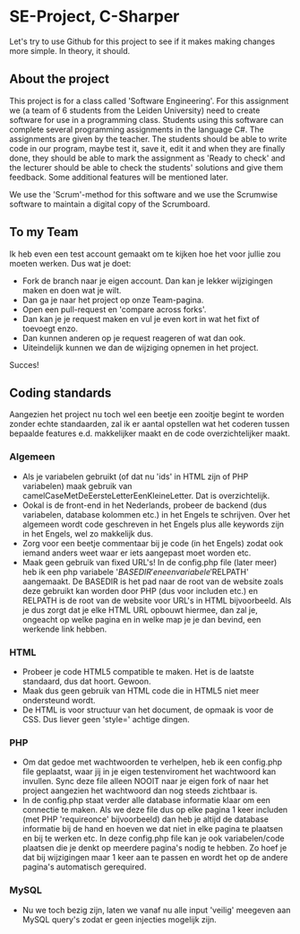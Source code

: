 SE-Project, C-Sharper
=====================
Let's try to use Github for this project to see if it makes making changes more simple. In theory, it should.

About the project
-----------------
This project is for a class called 'Software Engineering'. For this assignment we (a team of 6 students from the Leiden University) need to create software for use in a programming class. Students using this software can complete several programming assignments in the language C#. The assignments are given by the teacher. The students should be able to write code in our program, maybe test it, save it, edit it and when they are finally done, they should be able to mark the assignment as 'Ready to check' and the lecturer should be able to check the students' solutions and give them feedback.
Some additional features will be mentioned later.

We use the 'Scrum'-method for this software and we use the Scrumwise software to maintain a digital copy of the Scrumboard.

To my Team
----------
Ik heb even een test account gemaakt om te kijken hoe het voor jullie zou moeten werken. Dus wat je doet:

* Fork de branch naar je eigen account. Dan kan je lekker wijzigingen maken en doen wat je wilt.
* Dan ga je naar het project op onze Team-pagina.
* Open een pull-request en 'compare across forks'.
* Dan kan je je request maken en vul je even kort in wat het fixt of toevoegt enzo.
* Dan kunnen anderen op je request reageren of wat dan ook.
* Uiteindelijk kunnen we dan de wijziging opnemen in het project.

Succes!

Coding standards
----------------
Aangezien het project nu toch wel een beetje een zooitje begint te worden zonder echte standaarden, zal ik er aantal opstellen wat het coderen tussen bepaalde features e.d. makkelijker maakt en de code overzichtelijker maakt.

### Algemeen
* Als je variabelen gebruikt (of dat nu 'ids' in HTML zijn of PHP variabelen) maak gebruik van camelCaseMetDeEersteLetterEenKleineLetter. Dat is overzichtelijk.
* Ookal is de front-end in het Nederlands, probeer de backend (dus variabelen, database kolommen etc.) in het Engels te schrijven. Over het algemeen wordt code geschreven in het Engels plus alle keywords zijn in het Engels, wel zo makkelijk dus.
* Zorg voor een beetje commentaar bij je code (in het Engels) zodat ook iemand anders weet waar er iets aangepast moet worden etc.
* Maak geen gebruik van fixed URL's! In de config.php file (later meer) heb ik een php variabele '$BASEDIR' en een variabele '$RELPATH' aangemaakt. De BASEDIR is het pad naar de root van de website zoals deze gebruikt kan worden door PHP (dus voor includen etc.) en RELPATH is de root van de website voor URL's in HTML bijvoorbeeld. Als je dus zorgt dat je elke HTML URL opbouwt hiermee, dan zal je, ongeacht op welke pagina en in welke map je je dan bevind, een werkende link hebben.

### HTML
* Probeer je code HTML5 compatible te maken. Het is de laatste standaard, dus dat hoort. Gewoon.
* Maak dus geen gebruik van HTML code die in HTML5 niet meer ondersteund wordt.
* De HTML is voor structuur van het document, de opmaak is voor de CSS. Dus liever geen 'style=' achtige dingen.

### PHP
* Om dat gedoe met wachtwoorden te verhelpen, heb ik een config.php file geplaatst, waar jij in je eigen testenviroment het wachtwoord kan invullen. Sync deze file alleen NOOIT naar je eigen fork of naar het project aangezien het wachtwoord dan nog steeds zichtbaar is.
* In de config.php staat verder alle database informatie klaar om een connectie te maken. Als we deze file dus op elke pagina 1 keer includen (met PHP 'requireonce' bijvoorbeeld) dan heb je altijd de database informatie bij de hand en hoeven we dat niet in elke pagina te plaatsen en bij te werken etc. In deze config.php file kan je ook variabelen/code plaatsen die je denkt op meerdere pagina's nodig te hebben. Zo hoef je dat bij wijzigingen maar 1 keer aan te passen en wordt het op de andere pagina's automatisch gerequired.

### MySQL
* Nu we toch bezig zijn, laten we vanaf nu alle input 'veilig' meegeven aan MySQL query's zodat er geen injecties mogelijk zijn.